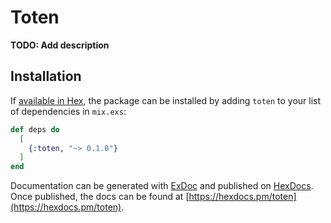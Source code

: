 # Toten

**TODO: Add description**

## Installation

If [available in Hex](https://hex.pm/docs/publish), the package can be installed
by adding `toten` to your list of dependencies in `mix.exs`:

```elixir
def deps do
  [
    {:toten, "~> 0.1.0"}
  ]
end
```

Documentation can be generated with [ExDoc](https://github.com/elixir-lang/ex_doc)
and published on [HexDocs](https://hexdocs.pm). Once published, the docs can
be found at [https://hexdocs.pm/toten](https://hexdocs.pm/toten).

